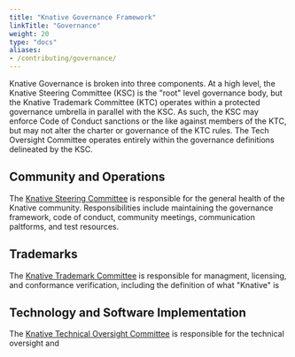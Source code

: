 ```yaml
---
title: "Knative Governance Framework"
linkTitle: "Governance"
weight: 20
type: "docs"
aliases:
- /contributing/governance/
---
```


Knative Governance is broken into three components. At a high level, the Knative
Steering Committee (KSC) is the "root" level governance body, but the Knative
Trademark Committee (KTC) operates within a protected governance umbrella in
parallel with the KSC. As such, the KSC may enforce Code of Conduct sanctions or
the like against members of the KTC, but may not alter the charter or governance
of the KTC rules. The Tech Oversight Committee operates entirely within the
governance definitions delineated by the KSC.

## Community and Operations

The [Knative Steering Committee](./STEERING-COMMITTEE.md) is responsible for the
general health of the Knative community. Responsibilities include maintaining
the governance framework, code of conduct, community meetings, communication
paltforms, and test resources.


## Trademarks

The [Knative Trademark Committee](./TRADEMARK-COMMITTEE.md) is responsible for
managment, licensing, and conformance verification, including the definition of what "Knative" is


## Technology and Software Implementation

The [Knative Technical Oversight Committee](./TECH-OVERSIGHT-COMMITTEE.md) is
responsible for the technical oversight and 